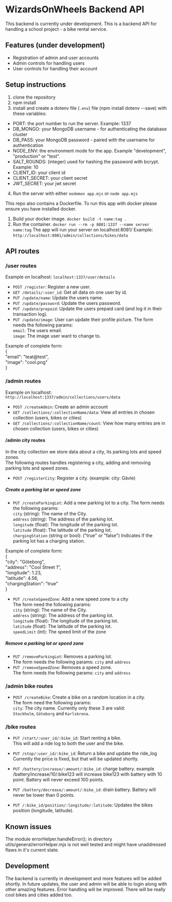 # WizardsOnWheels Backend API
This backend is currently under development.
This is a backend API for handling a school project - a bike rental service.

## Features (under development)
- Registration of admin and user accounts
- Admin controls for handling users
- User controls for handling their account

## Setup instructions
1. clone the repository
2. npm install
3. install and create a dotenv file (`.env`) file (npm install dotenv --save) with these variables:
- PORT: the port number to run the server. Example: 1337
- DB_MONGO: your MongoDB username - for authenticating the database cluster
- DB_PASS: your MongoDB password - paired with the username for authentication
- NODE_ENV: the environment mode for the app. Example "development", "production" or "test".
- SALT_ROUNDS: (integer) used for hashing the password with bcrypt. Example: 10
- CLIENT_ID: your client id
- CLIENT_SECRET: your client secret
- JWT_SECRET: your jwt secret
4. Run the server with either `nodemon app.mjs` or `node app.mjs`

This repo also contains a Dockerfile.
To run this app with docker please ensure you have installed docker.

1. Build your docker image. `docker build -t name:tag .`
2. Run the container. `docker run --rm -p 8081:1337 --name server name:tag`
The app will run your server on localhost:8081/
Example: `http://localhost:8081/admin/collections/bikes/data`

## API routes
### /user routes
Example on localhost: `localhost:1337/user/details`
- `POST /register`: Register a new user.
- `GET /details/:user_id`: Get all data on one user by id.
- `PUT /update/name`: Update the users name.
- `PUT /update/password`: Update the users password.
- `PUT /update/prepaid`: Update the users prepaid card (and log it in their transaction log).
- `PUT /update/image`: User can update their profile picture.
The form needs the following params:  
`email`: The users email.  
`image`: The image user want to change to.  

Example of complete form:  
{  
  "email": "teat@test",  
  "image": "cool.png"  
}  

### /admin routes
Example on localhost: `http://localhost:1337/admin/collections/users/data`
- `POST /createAdmin`: Create an admin account
- `GET /collections/:collectionName/data`: View all entries in chosen collection (users, bikes or cities)
- `GET /collections/:collectionName/count`: View how many entries are in chosen collection (users, bikes or cities)

#### /admin city routes  
In the city collection we store data about a city, its parking lots and speed zones.  
The following routes handles registering a city, adding and removing parking lots and speed zones.  

- `POST /registerCity`: Register a city. (example: city: Gävle)  
  
##### Create a parking lot or speed zone
- `PUT /createParkingLot`: Add a new parking lot to a city. 
The form needs the following params:  
`city` (string): The name of the City.  
`address` (string): The address of the parking lot.  
`longitude` (float): The longitude of the parking lot.  
`latitude` (float): The latitude of the parking lot.  
`chargingStation` (string or bool): ("true" or "false") Indicates if the parking lot has a charging station.  

Example of complete form:  
{  
  "city": "Göteborg",  
  "address": "Cool Street 1",  
  "longitude": 1.23,  
  "latitude": 4.56,  
  "chargingStation": "true"  
}

- `PUT /createSpeedZone`: Add a new speed zone to a city  
The form need the following params:  
`city` (string): The name of the City.  
`address` (string): The address of the parking lot.  
`longitude` (float): The longitude of the parking lot.  
`latitude` (float): The latitude of the parking lot.  
`speedLimit` (int): The speed limit of the zone  
  
##### Remove a parking lot or speed zone
- `PUT /removeParkingLot`: Removes a parking lot.  
The form needs the following params: `city` and `address`
- `PUT /removeSpeedZone`: Removes a speed zone.  
The form needs the following params: `city` and `address`

### /admin bike routes  
- `POST /createBike`: Create a bike on a random location in a city.  
The form need the following params:  
`city`: The city name. Currently only these 3 are valid:  
`Stockholm`, `Göteborg` and `Karlskrona`.

### /bike routes
- `PUT /start/:user_id/:bike_id`: Start renting a bike.  
This will add a ride log to both the user and the bike.
- `PUT /stop/:user_id/:bike_id`: Return a bike and update the ride_log  
Currently the price is fixed, but that will be updated shortly.

- `PUT /battery/increase/:amount/:bike_id`: charge battery. example /battery/increase/10/:bike123 will increase bike123 with battery with 10 point. Battery will never exceed 100 points.
- `PUT /battery/decrease/:amount/:bike_id`: drain battery. Battery will never be lower than 0 points.

- `PUT /:bike_id/position/:longitude/:latitude`: Updates the bikes position (longitude, latitude).

## Known issues
The module errorHelper.handleError(); in directory utils/general/errorHelper.mjs is not well tested and might have unaddressed flaws in it's current state.

## Development
The backend is currently in development and more features will be added shortly.
In future updates, the user and admin will be able to login along with other amazing features. Error handling will be improved.
There will be really cool bikes and cities added too.